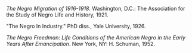 *The Negro Migration of 1916-1918*. Washington, D.C.: The Association for the Study of Negro Life and History, 1921.

"The Negro In Industry." PhD diss., Yale University, 1926. 

*The Negro Freedman: Life Conditions of the American Negro in the Early Years After Emancipation*. New York, NY: H. Schuman, 1952.

